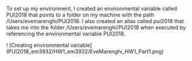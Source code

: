 To set up my environment, I created an environmental variable called PUI2018 that points to a folder on my machine with the path /Users/evemarenghi/PUI2018. I also created an alias called pui2018 that takes me into the folder /Users/evemarenghi/PUI2018 when executed by referencing the environmental variable PUI2018. 

! [Creating environmental variable] (PUI2018_em3932/HW1_em3932/EveMarenghi_HW1_Part1.png)
